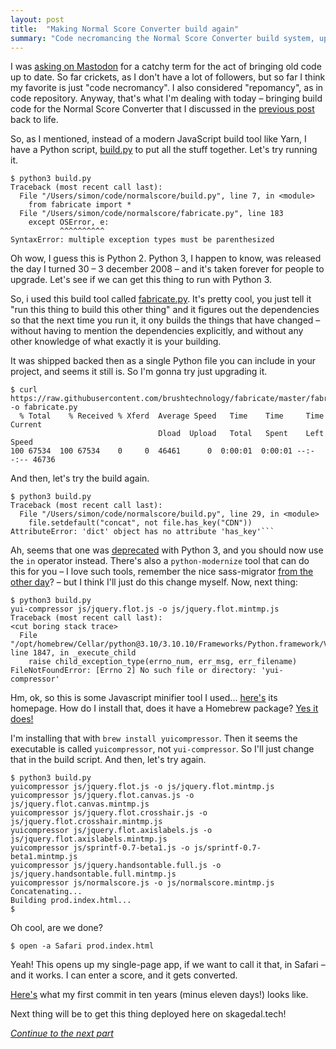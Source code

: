 ```yaml
---
layout: post
title:  "Making Normal Score Converter build again"
summary: "Code necromancing the Normal Score Converter build system, updating some Python code to Python 3 and installing a JavaScript minifier."
---
```

I was [asking on Mastodon](https://mastodon.social/@skagedal/109850568196541644) for a catchy term for the act of bringing old code up to date. So far crickets, as I don't have a lot of followers, but so far I think my favorite is just "code necromancy". I also considered "repomancy", as in code repository. Anyway, that's what I'm dealing with today – bringing build code for  the Normal Score Converter that I discussed in the [previous post](/posts/2023-02-11-normal-score-converter) back to life.

So, as I mentioned, instead of a modern JavaScript build tool like Yarn, I have a Python script, [build.py](https://github.com/skagedal/normalscore/blob/5b512f2302083479ed25c80bd8ff6b93cef7b839/build.py) to put all the stuff together. Let's try running it.

```shell
$ python3 build.py
Traceback (most recent call last):
  File "/Users/simon/code/normalscore/build.py", line 7, in <module>
    from fabricate import *
  File "/Users/simon/code/normalscore/fabricate.py", line 183
    except OSError, e:
           ^^^^^^^^^^
SyntaxError: multiple exception types must be parenthesized
```

Oh wow, I guess this is Python 2. Python 3, I happen to know, was released the day I turned 30 – 3 december 2008 – and it's taken forever for people to upgrade. Let's see if we can get this thing to run with Python 3.

So, i used this build tool called [fabricate.py](https://github.com/brushtechnology/fabricate). It's pretty cool, you just tell it "run this thing to build this other thing" and it figures out the dependencies so that the next time you run it, it ony builds the things that have changed – without having to mention the dependencies explicitly, and without any other knowledge of what exactly it is your building. 

It was shipped backed then as a single Python file you can include in your project, and seems it still is. So I'm gonna try just upgrading it. 

```shell
$ curl https://raw.githubusercontent.com/brushtechnology/fabricate/master/fabricate.py -o fabricate.py
  % Total    % Received % Xferd  Average Speed   Time    Time     Time  Current
                                 Dload  Upload   Total   Spent    Left  Speed
100 67534  100 67534    0     0  46461      0  0:00:01  0:00:01 --:--:-- 46736
```

And then, let's try the build again.

```shell
$ python3 build.py
Traceback (most recent call last):
  File "/Users/simon/code/normalscore/build.py", line 29, in <module>
    file.setdefault("concat", not file.has_key("CDN"))
AttributeError: 'dict' object has no attribute 'has_key'```
```

Ah, seems that one was [deprecated](https://portingguide.readthedocs.io/en/latest/dicts.html#:~:text=has_key()%20method%2C%20long%20deprecated,longer%20available%20in%20Python%203.) with Python 3, and you should now use the `in` operator instead. There's also a `python-modernize` tool that can do this for you – I love such tools, remember the nice sass-migrator [from the other day](/posts/2023-02-08-fixing-my-blog)? – but I think I'll just do this change myself. Now, next thing:

```shell
$ python3 build.py
yui-compressor js/jquery.flot.js -o js/jquery.flot.mintmp.js
Traceback (most recent call last):
<cut boring stack trace>
  File "/opt/homebrew/Cellar/python@3.10/3.10.10/Frameworks/Python.framework/Versions/3.10/lib/python3.10/subprocess.py", line 1847, in _execute_child
    raise child_exception_type(errno_num, err_msg, err_filename)
FileNotFoundError: [Errno 2] No such file or directory: 'yui-compressor' 
```

Hm, ok, so this is some Javascript minifier tool I used... [here's](https://yui.github.io/yuicompressor/) its homepage. How do I install that, does it have a Homebrew package? [Yes it does!](https://formulae.brew.sh/formula/yuicompressor#default)

I'm installing that with `brew install yuicompressor`. Then it seems the executable is called `yuicompressor`, not `yui-compressor`. So I'll just change that in the build script. And then, let's try again.

```shell
$ python3 build.py
yuicompressor js/jquery.flot.js -o js/jquery.flot.mintmp.js
yuicompressor js/jquery.flot.canvas.js -o js/jquery.flot.canvas.mintmp.js
yuicompressor js/jquery.flot.crosshair.js -o js/jquery.flot.crosshair.mintmp.js
yuicompressor js/jquery.flot.axislabels.js -o js/jquery.flot.axislabels.mintmp.js
yuicompressor js/sprintf-0.7-beta1.js -o js/sprintf-0.7-beta1.mintmp.js
yuicompressor js/jquery.handsontable.full.js -o js/jquery.handsontable.full.mintmp.js
yuicompressor js/normalscore.js -o js/normalscore.mintmp.js
Concatenating...
Building prod.index.html...
$
```

Oh cool, are we done? 

```shell
$ open -a Safari prod.index.html
```

Yeah! This opens up my single-page app, if we want to call it that, in Safari – and it works. I can enter a score, and it gets converted.

[Here's](https://github.com/skagedal/normalscore/commit/0b1a9ce804eb5305c1f4f7fa522b1439da967f4b) what my first commit in ten years (minus eleven days!) looks like. 

Next thing will be to get this thing deployed here on skagedal.tech!  

_[Continue to the next part](/posts/2023-02-13-deploying-normal-score-converter)_
